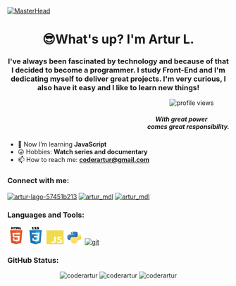 [![MasterHead](https://i.postimg.cc/T3zqL0sp/ezgif-com-gif-maker-10.gif)](https://github.com/coderArtur)
<h1 align="center">😎What's up? I'm Artur L.</h1>
<h3 align="center">I've always been fascinated by technology and because of that I decided to become a programmer. I study Front-End and I'm dedicating myself to deliver great projects. I'm very curious, I also have it easy and I like to learn new things!</h3>

<div align="right">
  <img src="https://komarev.com/ghpvc/?username=coderartur&label=Profile%20views&color=0e75b6&style=flat" alt="profile views" />&nbsp;&nbsp;&nbsp;&nbsp;&nbsp;&nbsp;&nbsp;&nbsp;&nbsp;<br>
</div>
<h5 align="right"><strong><em>With great power&nbsp;&nbsp;&nbsp;&nbsp;&nbsp;&nbsp;&nbsp;&nbsp;&nbsp;&nbsp;&nbsp;&nbsp;&nbsp;&nbsp;&nbsp;<br>comes great responsibility.</em></strong></h5>

<ul>
  <li>🚀 Now I’m learning <strong>JavaScript</strong></li>
  <li>😜 Hobbies: <strong>Watch series and documentary</strong></li>
  <li>📫 How to reach me: <strong><a href="mailto:coderartur@gmail.com" target="_blank">coderartur@gmail.com</a></strong></li>
</ul>

<h3 align="left">Connect with me:</h3>
<a href="https://linkedin.com/in/artur-lago-57451b213" target="blank"><img align="center" src="https://upload.wikimedia.org/wikipedia/commons/8/81/LinkedIn_icon.svg" alt="artur-lago-57451b213" height="30" width="40" /></a>
<a href="https://instagram.com/artur_mdl" target="blank"><img align="center" src="https://upload.wikimedia.org/wikipedia/commons/4/43/Insta.svg" alt="artur_mdl" height="30" width="40" /></a>
<a href="mailto:coderartur@gmail.com" target="blank"><img align="center" src="http://vivalinkrj.com.br/assets/vendor/flag-icon-css/flags/4x3/mail.svg" alt="artur_mdl" height="33" width="40" /></a>

<h3 align="left">Languages and Tools:</h3>
<p align="left">
  <a href="https://github.com/coderArtur" target="blank"><img alt="html5" width="40" height="40" src="https://raw.githubusercontent.com/devicons/devicon/master/icons/html5/html5-original-wordmark.svg" /></a>
  <a href="https://github.com/coderArtur" target="blank"><img alt="css3" width="40" height="40" src="https://raw.githubusercontent.com/devicons/devicon/master/icons/css3/css3-original-wordmark.svg" /></a>
  <a href="https://github.com/coderArtur" target="blank"><img alt="javascript" width="40" height="32" src="https://raw.githubusercontent.com/devicons/devicon/master/icons/javascript/javascript-plain.svg" /></a>
  <a href="https://github.com/coderArtur" target="blank"><img alt="javascript" width="40" height="32" src="https://raw.githubusercontent.com/devicons/devicon/master/icons/python/python-original.svg" /></a>
  <a href="https://github.com/coderArtur" target="blank"><img alt="git" width="40" height="36" src="https://www.vectorlogo.zone/logos/git-scm/git-scm-icon.svg" /></a>
</p>

<h3 align="left">GitHub Status:</h3>
<div align="center">
  <img height="140em" src="https://github-readme-stats.vercel.app/api?username=coderartur&show_icons=true&theme=dark&include_all_commits=true&count_private=true" alt="coderartur" />

  <img height="140em" src="https://github-readme-stats.vercel.app/api/top-langs?username=coderartur&theme=dark&show_icons=true&locale=en&layout=compact" alt="coderartur" />

  <img height="140em" src="https://github-readme-streak-stats.herokuapp.com/?user=coderartur&theme=dark&show_icons=true" alt="coderartur" />

</div>
